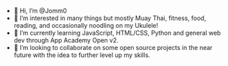 - 👋 Hi, I’m @Jomm0
- 👀 I’m interested in many things but mostly Muay Thai, fitness, food, reading, and occasionally noodling on my Ukulele!
- 🌱 I’m currently learning JavaScript, HTML/CSS, Python and general web dev through App Academy Open v2.
- 💞️ I’m looking to collaborate on some open source projects in the near future with the idea to further level up my skills.

<!---
Jomm0/Jomm0 is a ✨ special ✨ repository because its `README.md` (this file) appears on your GitHub profile.
You can click the Preview link to take a look at your changes.
--->
